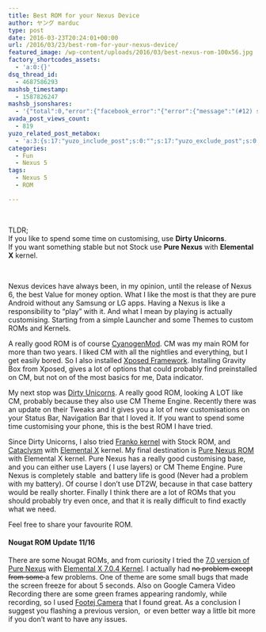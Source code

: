 ```yaml
---
title: Best ROM for your Nexus Device
author: ヤング marduc
type: post
date: 2016-03-23T20:24:01+00:00
url: /2016/03/23/best-rom-for-your-nexus-device/
featured_image: /wp-content/uploads/2016/03/best-nexus-rom-100x56.jpg
factory_shortcodes_assets:
  - 'a:0:{}'
dsq_thread_id:
  - 4687586293
mashsb_timestamp:
  - 1587826247
mashsb_jsonshares:
  - '{"total":0,"error":{"facebook_error":"{"error":{"message":"(#12) share field is deprecated for versions v2.9 and higher","type":"OAuthException","code":12,"fbtrace_id":"AyFNPt4RaaWWE9bzUbTLo7A"}}"},"facebook_total":0}'
avada_post_views_count:
  - 819
yuzo_related_post_metabox:
  - 'a:3:{s:17:"yuzo_include_post";s:0:"";s:17:"yuzo_exclude_post";s:0:"";s:21:"yuzo_disabled_related";N;}'
categories:
  - Fun
  - Nexus 5
tags:
  - Nexus 5
  - ROM

---
```

&nbsp;

<div>
  TLDR;
</div>

<div>
</div>

<div>
  If you like to spend some time on customising, use <strong>Dirty Unicorns</strong>.
</div>

<div>
  If you want something stable but not Stock use <strong>Pure Nexus</strong> with <strong>Elemental X</strong> kernel.
</div>

&nbsp;

<div>
  Nexus devices have always been, in my opinion, until the release of Nexus 6, the best Value for money option. What I like the most is that they are pure Android without any Samsung or LG apps. Having a Nexus is like a responsibility to &#8220;play&#8221; with it. And what I mean by playing is actually customising. Starting from a simple Launcher and some Themes to custom ROMs and Kernels.
</div>

<!--more-->

A really good ROM is of course <a href="http://www.cyanogenmod.org/" target="_blank">CyanogenMod</a>. CM was my main ROM for more than two years. I liked CM with all the nightlies and everything, but I get easily bored. So I also installed <a href="http://repo.xposed.info/module/de.robv.android.xposed.installer" target="_blank">Xposed Framework</a>. Installing Gravity Box from Xposed, gives a lot of options that could probably find preinstalled on CM, but not on of the most basics for me, Data indicator.

My next stop was <a href="http://dirtyunicorns.com/" target="_blank">Dirty Unicorns</a>. A really good ROM, looking A LOT like CM, probably because they also use CM Theme Engine. Recently there was an update on their Tweaks and it gives you a lot of new customisations on your Status Bar, Navigation Bar that I loved it. If you want to spend some time customising your phone, this is the best ROM I have tried.

Since Dirty Unicorns, I also tried <a href="http://forum.xda-developers.com/nexus-6/orig-development/kernel-franco-kernel-r1-t2987173" target="_blank">Franko kernel</a> with Stock ROM, and <a href="http://forum.xda-developers.com/google-nexus-5/development/rom-cataclysm-nexus-5-t2518660" target="_blank">Cataclysm</a> with <a href="http://elementalx.org" target="_blank">Elemental X</a> kernel. My final destination is <a href="http://forum.xda-developers.com/nexus-6/development/rom-pure-nexus-project-t3148214" target="_blank">Pure Nexus ROM</a> with Elemental X kernel. Pure Nexus has a really good customising base, and you can either use Layers ( I use layers) or CM Theme Engine. Pure Nexus is completely stable  and battery life is good (Never had a problem with my battery). Of course I don&#8217;t use DT2W, because in that case battery would be really shorter. Finally I think there are a lot of ROMs that you should probably try even once, and that it is really difficult to find exactly what we need.

Feel free to share your favourite ROM.

#### Nougat ROM Update 11/16

There are some Nougat ROMs, and from curiosity I tried the [7.0 version of Pure Nexus][1] with [Elemental X 7.0.4 Kernel][2]. I actually had <del>no problem except from some </del> a few problems. One of theme are some small bugs that made the screen freeze for about 5 seconds. Also on Google Camera Video Recording there are some green frames appearing randomly, while recording, so I used [Footej Camera][3] that I found great. As a conclusion I suggest you flashing a previous version,  or even better way a little bit more if you don&#8217;t want to have any issues.

 [1]: http://forum.xda-developers.com/google-nexus-5/development/rom-pure-nexus-substratum-t3477787
 [2]: http://elementalx.org/devices/nexus-5/
 [3]: https://play.google.com/store/apps/details?id=com.footej.camera&hl=en